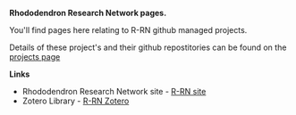 

**Rhododendron Research Network pages.**

You'll find pages here relating to R-RN github managed projects. 

Details of these project's and their github repostitories can be found on the [projects page](/projects)


**Links**

- Rhododendron Research Network site - [R-RN site](https://www.rhodo-research.net/)
- Zotero Library - [R-RN Zotero](https://www.zotero.org/groups/4735534/rhodo-research.net)



